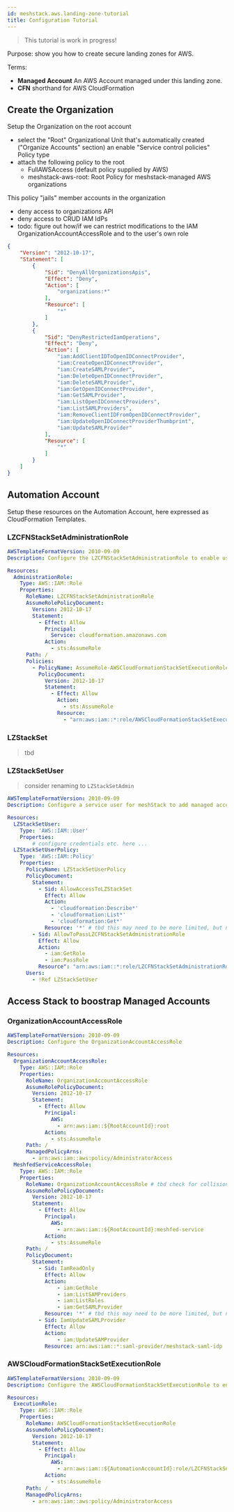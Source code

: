 ```yaml
---
id: meshstack.aws.landing-zone-tutorial
title: Configuration Tutorial
---
```


> This tutorial is work in progress!

Purpose: show you how to create secure landing zones for AWS.

Terms:

- **Managed Account** An AWS Account managed under this landing zone.
- **CFN** shorthand for AWS CloudFormation

## Create the Organization

Setup the Organization on the root account

- select the "Root" Organizational Unit that's automatically created ("Organize Accounts" section) an enable "Service control policies"
  Policy type
- attach the following policy to the root
  - FullAWSAccess (default policy supplied by AWS)
  - meshstack-aws-root: Root Policy for meshstack-managed AWS organizations

This policy "jails" member accounts in the organization

- deny access to organizations API
- deny access to CRUD IAM IdPs
- todo: figure out how/if we can restrict modifications to the IAM OrganizationAccountAccessRole and to the user's own role

```json
{
    "Version": "2012-10-17",
    "Statement": [
        {
            "Sid": "DenyAllOrganizationsApis",
            "Effect": "Deny",
            "Action": [
                "organizations:*"
            ],
            "Resource": [
                "*"
            ]
        },
        {
            "Sid": "DenyRestrictedIamOperations",
            "Effect": "Deny",
            "Action": [
                "iam:AddClientIDToOpenIDConnectProvider",
                "iam:CreateOpenIDConnectProvider",
                "iam:CreateSAMLProvider",
                "iam:DeleteOpenIDConnectProvider",
                "iam:DeleteSAMLProvider",
                "iam:GetOpenIDConnectProvider",
                "iam:GetSAMLProvider",
                "iam:ListOpenIDConnectProviders",
                "iam:ListSAMLProviders",
                "iam:RemoveClientIDFromOpenIDConnectProvider",
                "iam:UpdateOpenIDConnectProviderThumbprint",
                "iam:UpdateSAMLProvider"
            ],
            "Resource": [
                "*"
            ]
        }
    ]
}
```

## Automation Account

Setup these resources on the Automation Account, here expressed as CloudFormation Templates.

### LZCFNStackSetAdministrationRole

```yaml
AWSTemplateFormatVersion: 2010-09-09
Description: Configure the LZCFNStackSetAdministrationRole to enable use of AWS CloudFormation StackSets. This role can be assumed by the CloudFormation Service and can in turn assume the StackSetExecutionRole in managed accounts.

Resources:
  AdministrationRole:
    Type: AWS::IAM::Role
    Properties:
      RoleName: LZCFNStackSetAdministrationRole
      AssumeRolePolicyDocument:
        Version: 2012-10-17
        Statement:
          - Effect: Allow
            Principal:
              Service: cloudformation.amazonaws.com
            Action:
              - sts:AssumeRole
      Path: /
      Policies:
        - PolicyName: AssumeRole-AWSCloudFormationStackSetExecutionRole
          PolicyDocument:
            Version: 2012-10-17
            Statement:
              - Effect: Allow
                Action:
                  - sts:AssumeRole
                Resource:
                  - "arn:aws:iam::*:role/AWSCloudFormationStackSetExecutionRole"
```

### LZStackSet

> tbd

### LZStackSetUser

> consider renaming to `LZStackSetAdmin`

```yaml
AWSTemplateFormatVersion: 2010-09-09
Description: Configure a service user for meshStack to add managed accounts to the LZ StackSet

Resources:
  LZStackSetUser:
    Type: 'AWS::IAM::User'
    Properties:
        # configure credentials etc. here ...
  LZStackSetUserPolicy:
    Type: 'AWS::IAM::Policy'
    Properties:
      PolicyName: LZStackSetUserPolicy
      PolicyDocument:
        Statement:
          - Sid: AllowAccessToLZStackSet
            Effect: Allow
            Action:
              - 'cloudformation:Describe*'
              - 'cloudformation:List*'
              - 'cloudformation:Get*'
            Resource: '*' # tbd this may need to be more limited, but needs access on the LZ StackSet
        - Sid: AllowToPassLZCFNStackSetAdministrationRole
          Effect: Allow
          Action:
            - iam:GetRole
            - iam:PassRole
          Resource": "arn:aws:iam::*:role/LZCFNStackSetAdministrationRole"
      Users:
        - !Ref LZStackSetUser
```

## Access Stack to boostrap Managed Accounts

### OrganizationAccountAccessRole

```yaml
AWSTemplateFormatVersion: 2010-09-09
Description: Configure the OrganizationAccountAccessRole

Resources:
  OrganizationAccountAccessRole:
    Type: AWS::IAM::Role
    Properties:
      RoleName: OrganizationAccountAccessRole
      AssumeRolePolicyDocument:
        Version: 2012-10-17
        Statement:
          - Effect: Allow
            Principal:
              AWS:
                - arn:aws:iam::${RootAccountId}:root
            Action:
              - sts:AssumeRole
      Path: /
      ManagedPolicyArns:
        - arn:aws:iam::aws:policy/AdministratorAccess
  MeshfedServiceAccessRole:
    Type: AWS::IAM::Role
    Properties:
      RoleName: OrganizationAccountAccessRole # tbd check for collisions with existing roles
      AssumeRolePolicyDocument:
        Version: 2012-10-17
        Statement:
          - Effect: Allow
            Principal:
              AWS:
                - arn:aws:iam::${RootAccountId}:meshfed-service
            Action:
              - sts:AssumeRole
      Path: /
      PolicyDocument:
        Statement:
          - Sid: IamReadOnly
            Effect: Allow
            Action:
                - iam:GetRole
                - iam:ListSAMProviders
                - iam:ListRoles
                - iam:GetSAMLProvider
            Resource: '*' # tbd this may need to be more limited, but needs access on the LZ StackSet
          - Sid: IamUpdateSAMLProvider
            Effect: Allow
            Action:
                - iam:UpdateSAMProvider
            Resource: arn:aws:iam::*:saml-provider/meshstack-saml-idp
```




### AWSCloudFormationStackSetExecutionRole

```yaml
AWSTemplateFormatVersion: 2010-09-09
Description: Configure the AWSCloudFormationStackSetExecutionRole to enable use of your account as a target account in AWS CloudFormation StackSets. For simplicity, this role receives full AdministratorAccess on the target account.

Resources:
  ExecutionRole:
    Type: AWS::IAM::Role
    Properties:
      RoleName: AWSCloudFormationStackSetExecutionRole
      AssumeRolePolicyDocument:
        Version: 2012-10-17
        Statement:
          - Effect: Allow
            Principal:
              AWS:
                - arn:aws:iam::${AutomationAccountId}:role/LZCFNStackSetAdministrationRole
            Action:
              - sts:AssumeRole
      Path: /
      ManagedPolicyArns:
        - arn:aws:iam::aws:policy/AdministratorAccess
```
